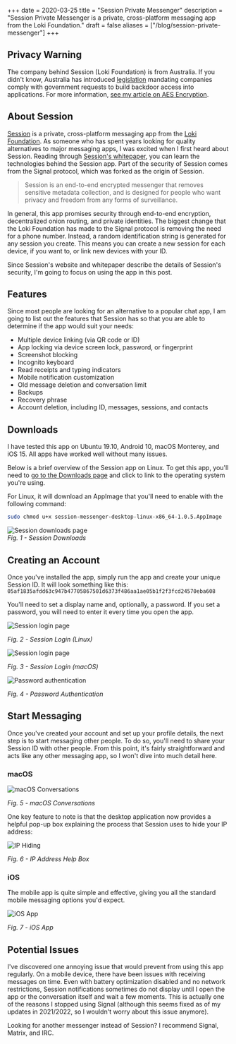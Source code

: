 +++
date = 2020-03-25
title = "Session Private Messenger"
description = "Session Private Messenger is a private, cross-platform messaging app from the Loki Foundation."
draft = false
aliases = ["/blog/session-private-messenger"]
+++

## Privacy Warning

The company behind Session (Loki Foundation) is from Australia. If you didn't
know, Australia has introduced
[legislation](https://parlinfo.aph.gov.au/parlInfo/download/legislation/bills/r6195_aspassed/toc_pdf/18204b01.pdf)
mandating companies comply with government requests to build backdoor access
into applications. For more information,
[see my article on AES Encryption](/blog/aes-encryption/).

## About Session

[Session](https://getsession.org) is a private, cross-platform messaging app
from the [Loki Foundation](https://loki.foundation). As someone who has spent
years looking for quality alternatives to major messaging apps, I was excited
when I first heard about Session. Reading through
[Session's whitepaper](https://arxiv.org/pdf/2002.04609.pdf), you can learn the
technologies behind the Session app. Part of the security of Session comes from
the Signal protocol, which was forked as the origin of Session.

> Session is an end-to-end encrypted messenger that removes sensitive metadata
> collection, and is designed for people who want privacy and freedom from any
> forms of surveillance.

In general, this app promises security through end-to-end encryption,
decentralized onion routing, and private identities. The biggest change that the
Loki Foundation has made to the Signal protocol is removing the need for a phone
number. Instead, a random identification string is generated for any session you
create. This means you can create a new session for each device, if you want to,
or link new devices with your ID.

Since Session's website and whitepaper describe the details of Session's
security, I'm going to focus on using the app in this post.

## Features

Since most people are looking for an alternative to a popular chat app, I am
going to list out the features that Session has so that you are able to
determine if the app would suit your needs:

-   Multiple device linking (via QR code or ID)
-   App locking via device screen lock, password, or fingerprint
-   Screenshot blocking
-   Incognito keyboard
-   Read receipts and typing indicators
-   Mobile notification customization
-   Old message deletion and conversation limit
-   Backups
-   Recovery phrase
-   Account deletion, including ID, messages, sessions, and contacts

## Downloads

I have tested this app on Ubuntu 19.10, Android 10, macOS Monterey, and iOS 15.
All apps have worked well without many issues.

Below is a brief overview of the Session app on Linux. To get this app, you'll
need to [go to the Downloads page](https://getsession.org/download/) and click
to link to the operating system you're using.

For Linux, it will download an AppImage that you'll need to enable with the
following command:

```bash
sudo chmod u+x session-messenger-desktop-linux-x86_64-1.0.5.AppImage
```

![Session downloads page](https://img.cleberg.net/blog/20200325-session-private-messenger/session_downloads.png)  
_Fig. 1 - Session Downloads_

## Creating an Account

Once you've installed the app, simply run the app and create your unique Session
ID. It will look something like this:
`05af1835afdd63c947b47705867501d6373f486aa1ae05b1f2f3fcd24570eba608`

You'll need to set a display name and, optionally, a password. If you set a
password, you will need to enter it every time you open the app.

![Session login page](https://img.cleberg.net/blog/20200325-session-private-messenger/session_linux_login.png)

_Fig. 2 - Session Login (Linux)_

![Session login page](https://img.cleberg.net/blog/20200325-session-private-messenger/session_macos_login.png)

_Fig. 3 - Session Login (macOS)_

![Password authentication](https://img.cleberg.net/blog/20200325-session-private-messenger/session_password_authentication.png)

_Fig. 4 - Password Authentication_

## Start Messaging

Once you've created your account and set up your profile details, the next step
is to start messaging other people. To do so, you'll need to share your Session
ID with other people. From this point, it's fairly straightforward and acts like
any other messaging app, so I won't dive into much detail here.

### macOS

![macOS Conversations](https://img.cleberg.net/blog/20200325-session-private-messenger/session_macos_conversations.png)

_Fig. 5 - macOS Conversations_

One key feature to note is that the desktop application now provides a helpful
pop-up box explaining the process that Session uses to hide your IP address:

![IP Hiding](https://img.cleberg.net/blog/20200325-session-private-messenger/session_ip.png)

_Fig. 6 - IP Address Help Box_

### iOS

The mobile app is quite simple and effective, giving you all the standard mobile
messaging options you'd expect.

![iOS App](https://img.cleberg.net/blog/20200325-session-private-messenger/session_ios.png)

_Fig. 7 - iOS App_

## Potential Issues

I've discovered one annoying issue that would prevent from using this app
regularly. On a mobile device, there have been issues with receiving messages on
time. Even with battery optimization disabled and no network restrictions,
Session notifications sometimes do not display until I open the app or the
conversation itself and wait a few moments. This is actually one of the reasons
I stopped using Signal (although this seems fixed as of my updates in 2021/2022,
so I wouldn't worry about this issue anymore).

Looking for another messenger instead of Session? I recommend Signal, Matrix,
and IRC.
